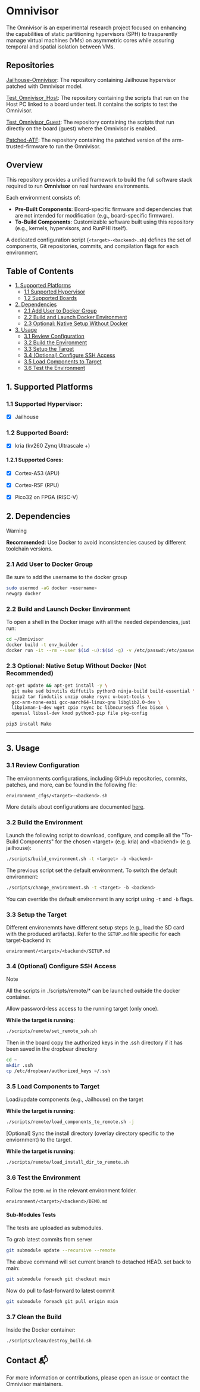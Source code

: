 # Omnivisor
The Omnivisor is an experimental research project focused on enhancing the capabilities of static partitioning hypervisors (SPH) to trasparently manage virtual machines (VMs) on asymmetric cores while assuring temporal and spatial isolation between VMs.

## Repositories
[Jailhouse-Omnivisor](https://github.com/DanieleOttaviano/jailhouse): The repository containing Jailhouse hypervisor patched with Omnivisor model.

[Test_Omnivisor_Host](https://github.com/DanieleOttaviano/test_omnivisor_host): The repository containing the scripts that run on the Host PC linked to a board under test. It contains the scripts to test the Omnivisor.

[Test_Omnivisor_Guest](https://github.com/DanieleOttaviano/test_omnivisor_guest): The repository containing the scripts that run directly on the board (guest) where the Omnivisor is enabled.

[Patched-ATF](https://github.com/DanieleOttaviano/arm-trusted-firmware): The repository containing the patched version of the arm-trusted-firmware to run the Omnivisor.

## Overview

This repository provides a unified framework to build the full software stack required to run **Omnivisor** on real hardware environments.

Each environment consists of:
- **Pre-Built Components**: Board-specific firmware and dependencies that are not intended for modification (e.g., board-specific firmware).
- **To-Build Components**: Customizable software built using this repository (e.g., kernels, hypervisors, and RunPHI itself).

A dedicated configuration script (`<target>-<backend>.sh`) defines the set of components, Git repositories, commits, and compilation flags for each environment.

## Table of Contents

- [1. Supported Platforms](#1-supported-platforms)
  - [1.1 Supported Hypervisor](#11-supported-hypervisor)
  - [1.2 Supported Boards](#12-supported-board)
- [2. Dependencies](#2-dependencies)
  - [2.1 Add User to Docker Group](#21-add-user-to-docker-group)
  - [2.2 Build and Launch Docker Environment](#22-build-and-launch-docker-environment)
  - [2.3 Optional: Native Setup Without Docker](#23-optional-native-setup-without-docker-not-recommended)
- [3. Usage](#3-usage)
  - [3.1 Review Configuration](#31-review-configuration)
  - [3.2 Build the Environment](#32-build-the-environment)
  - [3.3 Setup the Target](#33-setup-the-target)
  - [3.4 (Optional) Configure SSH Access](#34-optional-configure-ssh-access)
  - [3.5 Load Components to Target](#35-load-components-to-target)
  - [3.6 Test the Environment](#36-test-the-environment)

## 1. Supported Platforms

### 1.1 Supported Hypervisor:
- [x] Jailhouse

### 1.2 Supported Board:
- [x] kria (kv260 Zynq Ultrascale +)

#### 1.2.1 Supported Cores:
- [x] Cortex-A53 (APU)
- [x] Cortex-R5F (RPU)
- [x] Pico32 on FPGA (RISC-V)


## 2. Dependencies

> [!WARNING]
> **Recommended**: Use Docker to avoid inconsistencies caused by different toolchain versions.

### 2.1 Add User to Docker Group
Be sure to add the username to the docker group

```bash
sudo usermod -aG docker <username>
newgrp docker
```

### 2.2 Build and Launch Docker Environment
To open a shell in the Docker image with all the needed dependencies, just run:

```bash
cd ~/Omnivisor
docker build -t env_builder .
docker run -it --rm --user $(id -u):$(id -g) -v /etc/passwd:/etc/passwd:ro --net=host --name env_builder_container -v ${PWD}:/home -w="/home" env_builder /bin/bash
```

### 2.3 Optional: Native Setup Without Docker (Not Recommended)

```bash
apt-get update && apt-get install -y \
  git make sed binutils diffutils python3 ninja-build build-essential \
  bzip2 tar findutils unzip cmake rsync u-boot-tools \
  gcc-arm-none-eabi gcc-aarch64-linux-gnu libglib2.0-dev \
  libpixman-1-dev wget cpio rsync bc libncurses5 flex bison \
  openssl libssl-dev kmod python3-pip file pkg-config

pip3 install Mako
```

---

## 3. Usage

### 3.1 Review Configuration

The environments configurations, including GitHub repositories, commits, patches, and more, can be found in the following file: 
```
environment_cfgs/<target>-<backend>.sh
```

More details about configurations are documented [here](documentation/environment_cfgs.md).


### 3.2 Build the Environment
Launch the following script to download, configure, and compile all the "To-Build Components" for the chosen \<target\> (e.g. kria) and \<backend\> (e.g. jailhouse):

```bash
./scripts/build_environment.sh -t <target> -b <backend>
```

The previous script set the default environment. To switch the default environment:

```bash
./scripts/change_environment.sh -t <target> -b <backend>
```

You can override the default environment in any script using `-t` and `-b` flags.


### 3.3 Setup the Target

Different environemnts have different setup steps (e.g., load the SD card with the produced artifacts).
Refer to the `SETUP.md` file specific for each target-backend in:

```
environment/<target>/<backend>/SETUP.md
```

### 3.4 (Optional) Configure SSH Access

> [!NOTE]
> All the scripts in ./scripts/remote/* can be launched outside the docker container.

Allow password-less access to the running target (only once).

**While the target is running**:

```bash
./scripts/remote/set_remote_ssh.sh
```

Then in the board copy the authorized keys in the .ssh directory if it has been saved in the dropbear directory

```bash
cd ~
mkdir .ssh
cp /etc/dropbear/authorized_keys ~/.ssh
```

### 3.5 Load Components to Target

Load/update components (e.g., Jailhouse) on the target

**While the target is running**:
```bash
./scripts/remote/load_components_to_remote.sh -j
```

[Optional] Sync the install directory (overlay directory specific to the enviornment) to the target.

**While the target is running**:
```bash
./scripts/remote/load_install_dir_to_remote.sh
```

### 3.6 Test the Environment

Follow the `DEMO.md` in the relevant environment folder.

```
environment/<target>/<backend>/DEMO.md
```

#### Sub-Modules Tests
The tests are uploaded as submodules.

To grab latest commits from server

```bash
git submodule update --recursive --remote
```

The above command will set current branch to detached HEAD. set back to main:

```bash
git submodule foreach git checkout main
```

Now do pull to fast-forward to latest commit

```bash
git submodule foreach git pull origin main
```

### 3.7 Clean the Build

Inside the Docker container:

```bash
./scripts/clean/destroy_build.sh
```

## Contact 📬 

For more information or contributions, please open an issue or contact the Omnivisor maintainers.